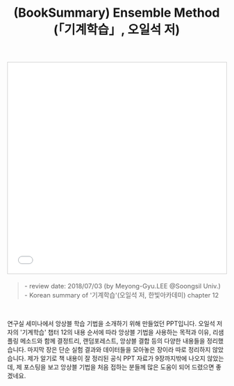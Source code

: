 ﻿---
layout: post
title: (BookSummary) Ensemble Method (「기계학습」, 오일석 저)
tags: [Book Summary, ML, Ensemble]
categories: [MLDLStudy]
comments: true
sitemap: true
image: /assets/img/devlog/MLDLStudy/bookreview/ensemble/book-summary-ensemble-method-2018summermlstudy-1-638.jpg
accent_image: 
  background: url('/assets/img/sidebar-bg.gif') center/cover
  overlay: false
accent_color: '#ccc'
theme_color: '#ccc'
description: >
  오일석 저자의 '기계학습' 챕터 12의 내용 순서에 따라 앙상블 기법을 사용하는 목적과 이유, 리샘플링 메소드와 함께 결정트리, 랜덤포레스트, 앙상블 결합 등의 다양한 내용들을 정리했습니다.
related_posts:
    - /devlog/_posts/Event&Seminar/2019-02-23-NAVERVisionAIHack.md
---
<center>
<iframe src="//www.slideshare.net/slideshow/embed_code/key/20fkvWqtwoF1kQ" width="595" height="485" frameborder="0" marginwidth="0" marginheight="0" scrolling="no" style="border:1px solid #CCC; border-width:1px; margin-bottom:5px; max-width: 100%;" allowfullscreen> </iframe>  
</center>
<Blockquote><span style="font-size:11pt">- review date: 2018/07/03 (by Meyong-Gyu.LEE @Soongsil Univ.)<br>- Korean summary of '기계학습'(오일석 저, 한빛아카데미) chapter 12</span></Blockquote><br>

 연구실 세미나에서 앙상블 학습 기법을 소개하기 위해 만들었던 PPT입니다. 오일석 저자의 '기계학습' 챕터 12의 내용 순서에 따라 앙상블 기법을 사용하는 목적과 이유, 리샘플링 메소드와 함께 결정트리, 랜덤포레스트, 앙상블 결합 등의 다양한 내용들을 정리했습니다. 마지막 장은 단순 실험 결과와 데이터들을 모아놓은 장이라 따로 정리하지 않았습니다. 제가 알기로 책 내용이 잘 정리된 공식 PPT 자료가 9장까지밖에 나오지 않았는데, 제 포스팅을 보고 앙상블 기법을 처음 접하는 분들께 많은 도움이 되어 드렸으면 좋겠네요.